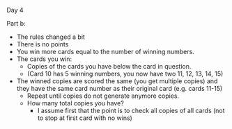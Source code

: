 Day 4

Part b:
* The rules changed a bit
* There is no points
* You win more cards equal to the number of winning numbers.
* The cards you win:
    * Copies of the cards you have below the card in question.
    * (Card 10 has 5 winning numbers, you now have two 11, 12, 13, 14, 15)
* The winned copies are scored the same (you get multiple copies) and they have the same card number as their original card (e.g. cards 11-15)
    * Repeat until copies do not generate anymore copies.
    * How many total copies you have?
        * I assume first that the point is to check all copies of all cards (not to stop at first card with no wins)